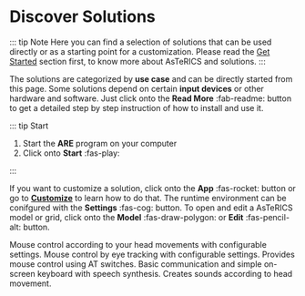 # Discover Solutions

::: tip Note
Here you can find a selection of solutions that can be used directly or as a starting point for a customization. Please read the [Get Started](/get-started/) section first, to know more about AsTeRICS and solutions.
:::

The solutions are categorized by **use case** and can be directly started from this page. Some solutions depend on certain **input devices** or other hardware and software. Just click onto the **Read More** :fab-readme: button to get a detailed step by step instruction of how to install and use it.

::: tip Start

1. Start the **ARE** program on your computer
2. Click onto **Start** :fas-play:

:::

If you want to customize a solution, click onto the **App** :fas-rocket: button or go to [**Customize**](/customize/) to learn how to do that. The runtime environment can be conifgured with the **Settings** :fas-cog: button. To open and edit a AsTeRICS model or grid, click onto the **Model** :fas-draw-polygon: or **Edit** :fas-pencil-alt: button.

<!-- <Solutions> -->

<Solution
  title="Camera Mouse"
  category="Computer Control"
  os="Windows,Linux,macOS"
  badges="Webcam"
  media="/assets/img/face-shutterstock_717365779.jpg"
  model="https://www.asterics.eu/webapps/asterics-camerainput-cameramouse/models/XFaceTrackerMouse(WLM).acs"
  webapp="https://www.asterics.eu/webapps/asterics-camerainput-cameramouse/"
  docs="/solutions/Camera-Mouse.html">Mouse control according to your head movements with configurable settings.</Solution>
<Solution
  title="Eye Tracking Mouse"
  category="Computer Control"
  os="Windows"
  badges="Eye-Tracker"
  media="/assets/img/eye-tracking-shutterstock_195898592.jpg"
  model="https://www.asterics.eu/webapps/asterics-camerainput-eyecontrol/models/EyeControlledMouse(W).acs"
  webapp="https://www.asterics.eu/webapps/asterics-camerainput-eyecontrol/"
  docs="/solutions/Eye-Tracking-Mouse.html">Mouse control by eye tracking with configurable settings.</Solution>
<Solution
  title="Switch-controlled Mouse"
  category="Computer Control"
  os="Windows,Linux,macOS"
  badges="Switch"
  media="/assets/img/fabi-switches.jpg"
  model="https://raw.githubusercontent.com/asterics/AsTeRICS/master/bin/ARE/models/useCaseDemos/mouseControl/crosshairCursorControl_2keys_wraparound.acs"
  docs="/solutions/Switch-Mouse.html">Provides mouse control using AT switches.</Solution>
<Solution
  title="Basic AAC Grid"
  category="AAC"
  os="Windows,Linux,macOS,Android,iOS"
  media="/assets/img/AsTeRICS-Ergo_Grid_en-1-768x592.jpg"
  grid="grid-data-1539356163042-54"
  docs="/solutions/AAC-Basic.html">Basic communication and simple on-screen keyboard with speech synthesis.</Solution>
<Solution
  title="Sounds by Head Movement"
  category="Occupational Therapy"
  os="Windows,Linux,macOS"
  badges="Webcam"
  media="/assets/img/sound-shutterstock_761313844.jpg"
  model="https://raw.githubusercontent.com/asterics/AsTeRICS/master/bin/ARE/models/HeadSound.acs"
  docs="/solutions/Head-Sound.html">Creates sounds according to head movement.</Solution>

<!-- </Solutions> -->
